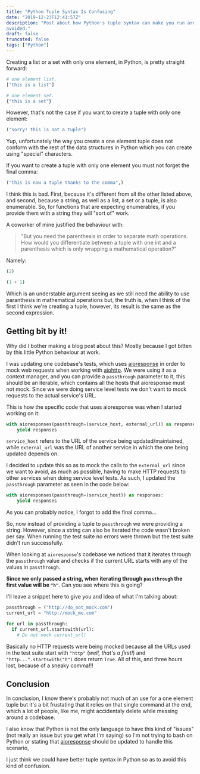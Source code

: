 ```yaml
---
title: "Python Tuple Syntax Is Confusing"
date: "2019-12-23T12:41:57Z"
description: "Post about how Python's tuple syntax can make you run around trying to fix bugs that are easily
avoided."
draft: false
truncated: false
tags: ["Python"]
---
```


Creating a list or a set with only one element, in Python, is pretty straight forward:

```python
# one element list.
["this is a list"]

# one element set.
{"this is a set"}
```

However, that's not the case if you want to create a tuple with only one element:

```python
("sorry! this is not a tuple")
```

Yup, unfortunately the way you create a one element tuple does not conform with
the rest of the data structures in Python which you can create using "special" characters.

If you want to create a tuple with only one element you must not forget the
final comma:

```python
("this is now a tuple thanks to the comma",)
```

I think this is bad. First, because it's different from all the other listed above, and second,
because a string, as well as a list, a set or a tuple, is also enumerable. So, for functions that
are expecting enumerables, if you provide them with a string they will "sort of" work.

A coworker of mine justified the behaviour with:

> "But you need the parenthesis in order to separate math operations.
> How would you differentiate between a tuple with one int and a parenthesis which is only
> wrapping a mathematical operation?"

Namely:

```python
(2)

(1 + 1)
```

Which is an understable argument seeing as we still need the ability to use paranthesis in
mathematical operations but, the truth is, when I think of the first I think we're creating a tuple,
however, its result is the same as the second expression.

## Getting bit by it!

Why did I bother making a blog post about this? Mostly because I got bitten by this little Python
behaviour at work.

I was updating one codebase's tests, which uses
[aioresponse](https://github.com/pnuckowski/aioresponses) in order to mock web requests when
working with [aiohttp](https://aiohttp.readthedocs.io/en/stable/).  We were using it as a context
manager, and you can provide a `passthrough` parameter to it, this should be an iterable, which
contains all the hosts that aioresponse must not mock. Since we were doing service level tests we
don't want to mock requests to the actual service's URL.

This is how the specific code that uses aioresponse was when I started working on it:

```python
with aioresponses(passthrough=(service_host, external_url)) as responses:
    yield responses
```

`service_host` refers to the URL of the service being updated/maintained, while `external_url` was
the URL of another service in which the one being updated depends on.

I decided to update this so as to mock the calls to the `external_url` since we want to avoid,
as much as possible, having to make HTTP requests to other services when doing service level tests.
As such, I updated the `passthrough` parameter as seen in the code below:

```python
with aioresponses(passthrough=(service_host)) as responses:
    yield responses
```

As you can probably notice, I forgot to add the final comma...

So, now instead of providing a tuple to `passthrough` we were providing a string. However, since a
string can also be iterated the code wasn't broken per say.  When running the test suite no errors
were thrown but the test suite didn't run successfully.

When looking at `aioresponse`'s codebase we noticed that it iterates through the `passthrough` value
and checks if the current URL starts with any of the values in `passthrough`.

**Since we only passed a string, when iterating through `passthrough` the first value will be
`"h"`**. Can you see where this is going?

I'll leave a snippet here to give you and idea of what I'm talking about:

```python
passthrough = ("http://do_not_mock.com")
current_url = "http://mock_me.com"

for url in passthrough:
  if current_url.startswith(url):
    # Do not mock current_url!
```

Basically no HTTP requests were being mocked because all the URLs used in the test suite start with
`"http"` (_well, that's a first!_) and `"http...".startswith("h")` does return `True`. All of this,
and three hours lost, because of a sneaky comma!!!


## Conclusion

In conclusion, I know there's probably not much of an use for a one element tuple but it's a bit
frustating that it relies on that single command at the end, which a lot of people, like me,
might accidentaly delete while messing around a codebase.

I also know that Python is not the only language to have this kind of "issues" (not really an issue
  but you get what I'm saying) so I'm not trying to bash on Python or stating that
  [aioresponse](https://github.com/pnuckowski/aioresponses) should be updated to handle this scenario,

I just think we could have better tuple syntax in Python so as to avoid this kind of confusion.

